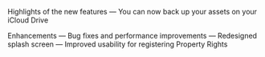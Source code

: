 Highlights of the new features
— You can now back up your assets on your iCloud Drive  

Enhancements
— Bug fixes and performance improvements
— Redesigned splash screen 
— Improved usability for registering Property Rights
